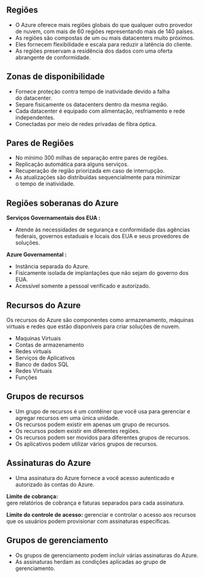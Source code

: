 ## Regiões

- O Azure oferece mais regiões globais do que qualquer outro provedor de nuvem, com mais de 60 regiões representando mais de 140 países.
- As regiões são compostas de um ou mais datacenters muito próximos.
- Eles fornecem flexibilidade e escala para reduzir a latência do cliente.
- As regiões preservam a residência dos dados com uma oferta abrangente de conformidade.
## Zonas de disponibilidade

- Fornece proteção contra tempo de inatividade devido a falha do datacenter.
- Separe fisicamente os datacenters dentro da mesma região.
- Cada datacenter é equipado com alimentação, resfriamento e rede independentes.
- Conectadas por meio de redes privadas de fibra óptica.

## Pares de Regiões

- No mínimo 300 milhas de separação entre pares de regiões.
- Replicação automática para alguns serviços.
- Recuperação de região priorizada em caso de interrupção.
- As atualizações são distribuídas sequencialmente para minimizar o tempo de inatividade.

## Regiões soberanas do Azure

**Serviços Governamentais dos EUA :** 
- Atende às necessidades de segurança e conformidade das agências federais, governos estaduais e locais dos EUA e seus provedores de soluções.

**Azure Governamental :**
- Instância separada do Azure.
- Fisicamente isolada de implantações que não sejam do governo dos EUA.
- Acessível somente a pessoal verificado e autorizado.

## Recursos do Azure

Os recursos do Azure são componentes como armazenamento, máquinas virtuais e redes que estão disponíveis para criar soluções de nuvem.

- Maquinas Virtuais
- Contas de armazenamento
- Redes virtuais
- Serviços de Aplicativos
- Banco de dados SQL
- Redes Virtuais
- Funções

## Grupos de recursos

- Um grupo de recursos é um contêiner que você usa para gerenciar e agregar recursos em uma única unidade.
- Os recursos podem existir em apenas um grupo de recursos.
- Os recursos podem existir em diferentes regiões.
- Os recursos podem ser movidos para diferentes grupos de recursos.
- Os aplicativos podem utilizar vários grupos de recursos.

## Assinaturas do Azure

- Uma assinatura do Azure fornece a você acesso autenticado e autorizado às contas do Azure.

**Limite de cobrança:**  
gere relatórios de cobrança e faturas separados para cada assinatura.

**Limite do controle de acesso:** 
gerenciar e controlar o acesso aos recursos que os usuários podem provisionar com assinaturas específicas.

## Grupos de gerenciamento

- Os grupos de gerenciamento podem incluir várias assinaturas do Azure.
- As assinaturas herdam as condições aplicadas ao grupo de gerenciamento.
